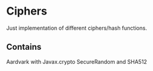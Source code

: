 # Ciphers

Just implementation of different ciphers/hash functions.

## Contains 
Aardvark with Javax.crypto SecureRandom and SHA512


